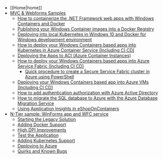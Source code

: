 * [[Home|home]]
* [MVC & Webforms Samples](./01.-Tour-on-eShopModernizing-apps-implementation-code)
  * [How to containerize the .NET Framework web apps with Windows Containers and Docker](./02.-How-to-containerize-the-.NET-Framework-web-apps-with-Windows-Containers-and-Docker)
  * [Publishing your Windows Container images into a Docker Registry](./03.-Publishing-your-Windows-Container-images-into-a-Docker-Registry)
  * [Deploying into local Kubernetes in Windows 10 and Docker for Windows development environment](./04.-Deploying-into-local-Kubernetes-in-Windows-10-and-Docker-for-Windows-development-environment)
  * [How to deploy your Windows Containers based apps into Kubernetes in Azure Container Service (Including CI CD)](./04.-How-to-deploy-your-Windows-Containers-based-apps-into-Kubernetes-in-Azure-Container-Service-(Including-CI-CD))
  * [Deploying the Apps to ACI (Azure Container Instances)](./05.-Deploying-the-Apps-to-ACI-(Azure-Container-Instances))
  * [How to deploy your Windows Containers based apps into Azure Service Fabric (Including CI CD)](./05.-How-to-deploy-your-Windows-Containers-based-apps-into-Azure-Service-Fabric-(Including-CI-CD))
    * [Quick procedure to create a Secure Service Fabric cluster in Azure using PowerShell](05.1-Quick-procedure-to-create-a-Secure-Service-Fabric-cluster-in-Azure-using-PowerShell)
  * [Deploying your Windows Containers based app into Azure VMs (Including CI CD)](./06.-Deploying-your-Windows-Containers-based-app-into-Azure-VMs-(Including-CI-CD))
  * [How to add authentication authorization with Azure Active Directory](./09.-How-to-add-authentication-authorization-with-Azure-Active-Directory)
  * [How to migrate the SQL database to Azure with the Azure Database Migration Service](./10.-How-to-migrate-the-SQL-database-to-Azure-with-the-Azure-Database-Migration-Service)
  * [Using Application Insights in eShopOnContainers](./14.-Using-Application-Insights-in-eShopOnContainers)
* [N-Tier sample: WinForms app and WFC service](./20.-The-Winforms-and-WFC-sample)
  * [Starting the Legacy Solution](./21.-Starting-the-Legacy-Solution)
  * [Adding Docker Support](./22.-Adding-Docker-Support)
  * [High DPI Improvements](./23.-High-DPI-Improvements)
  * [Test the Application](./24.-Test-the-Application)
  * [Adding Kubernetes Support](./25.-Adding-Kubernetes-Support)
  * [Deploying to Azure](26.-Deploying-to-Azure)
  * [Quirks and Known Bugs](27.-Quirks-and-Known-Bugs)
